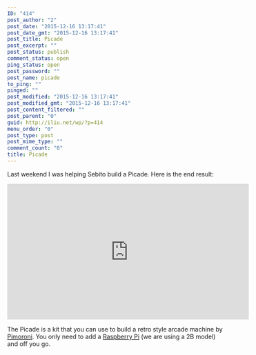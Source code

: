 ```yaml
---
ID: "414"
post_author: "2"
post_date: "2015-12-16 13:17:41"
post_date_gmt: "2015-12-16 13:17:41"
post_title: Picade
post_excerpt: ""
post_status: publish
comment_status: open
ping_status: open
post_password: ""
post_name: picade
to_ping: ""
pinged: ""
post_modified: "2015-12-16 13:17:41"
post_modified_gmt: "2015-12-16 13:17:41"
post_content_filtered: ""
post_parent: "0"
guid: http://iliu.net/wp/?p=414
menu_order: "0"
post_type: post
post_mime_type: ""
comment_count: "0"
title: Picade
---
```


Last weekend I was helping Sebito build a Picade.  Here is the end result:

<iframe width="560" height="315" src="https://www.youtube.com/embed/0c9SLTvbw9A" frameborder="0" allow="autoplay; encrypted-media" allowfullscreen></iframe>

The Picade is a kit that you can use to build a retro style arcade machine by [Pimoroni](https://shop.pimoroni.com/products/picade). You only need to add a [Raspberry Pi](https://www.raspberrypi.org/) (we are using a 2B model) and off you go.
